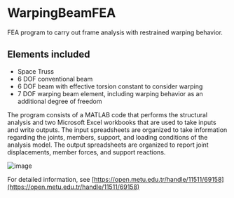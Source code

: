 # WarpingBeamFEA
FEA program to carry out frame analysis with restrained warping behavior.

## Elements included
- Space Truss
- 6 DOF conventional beam
- 6 DOF beam with effective torsion constant to consider warping
- 7 DOF warping beam element, including warping behavior as an additional degree of freedom

The program consists of a MATLAB code that performs the structural analysis and
two Microsoft Excel workbooks that are used to take inputs and write outputs. The
input spreadsheets are organized to take information regarding the joints, members,
support, and loading conditions of the analysis model. The output spreadsheets are
organized to report joint displacements, member forces, and support reactions.

![image](https://user-images.githubusercontent.com/32128638/194966011-74b09005-7f03-4fc6-b087-58b8a8a715ef.png)

For detailed information, see [https://open.metu.edu.tr/handle/11511/69158](https://open.metu.edu.tr/handle/11511/69158)
